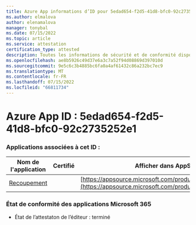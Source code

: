 ```yaml
---
title: Azure App informations d’ID pour 5edad654-f2d5-41d8-bfc0-92c2735252e1
ms.author: elmalova
author: elenamalova
manager: tonybal
ms.date: 07/15/2022
ms.topic: article
ms.service: attestation
certification_type: attested
description: Toutes les informations de sécurité et de conformité disponibles pour 5edad654-f2d5-41d8-bfc0-92c2735252e1.
ms.openlocfilehash: ae8b5926c49d37e6a3c7a52f94d08869d397010d
ms.sourcegitcommit: 9e5c6c3b4885bc6fa0a4af61432c86a232bc7ec9
ms.translationtype: MT
ms.contentlocale: fr-FR
ms.lasthandoff: 07/15/2022
ms.locfileid: "66811734"
---
```

# <a name="azure-app-id-5edad654-f2d5-41d8-bfc0-92c2735252e1"></a>Azure App ID : 5edad654-f2d5-41d8-bfc0-92c2735252e1


### <a name="apps-associated-with-this-id"></a>Applications associées à cet ID :
| **Nom de l'application** | **Certifié** | **Afficher dans AppSource** |
|--------------|---------------|-----------------------|
| [Recoupement](../forward/WA200003198.md) |  | [https://appsource.microsoft.com/product/office/WA200003198](https://appsource.microsoft.com/product/office/WA200003198) |

### <a name="microsoft-365-app-compliance-status"></a>État de conformité des applications Microsoft 365
- État de l’attestaton de l’éditeur : terminé
